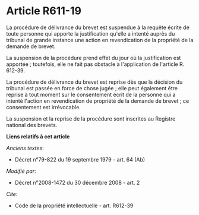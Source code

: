 # Article R611-19

La procédure de délivrance du brevet est suspendue à la requête écrite de toute personne qui apporte la justification qu'elle
a intenté auprès du tribunal de grande instance une action en revendication de la propriété de la demande de brevet. 

La suspension de la procédure prend effet du jour où la justification est apportée ; toutefois, elle ne fait pas obstacle à
l'application de l'article R. 612-39.

La procédure de délivrance du brevet est reprise dès que la décision du tribunal est passée en force de chose jugée ; elle
peut également être reprise à tout moment sur le consentement écrit de la personne qui a intenté l'action en revendication de
propriété de la demande de brevet ; ce consentement est irrévocable. 

La suspension et la reprise de la procédure sont inscrites au Registre national des brevets.

**Liens relatifs à cet article**

_Anciens textes_:

  - Décret n°79-822 du 19 septembre 1979 - art. 64 (Ab)

_Modifié par_:

  - Décret n°2008-1472 du 30 décembre 2008 - art. 2

_Cite_:

  - Code de la propriété intellectuelle - art. R612-39
